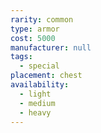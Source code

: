 ```yaml
---
rarity: common
type: armor
cost: 5000
manufacturer: null
tags:
  - special
placement: chest
availability:
  - light
  - medium
  - heavy
---
```

